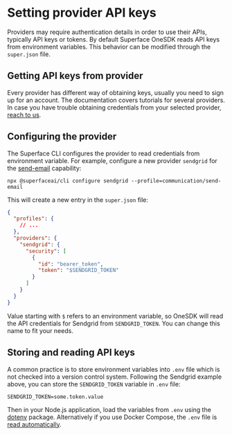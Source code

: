 # Setting provider API keys

Providers may require authentication details in order to use their APIs, typically API keys or tokens. By default Superface OneSDK reads API keys from environment variables. This behavior can be modified through the `super.json` file.

## Getting API keys from provider

Every provider has different way of obtaining keys, usually you need to sign up for an account. The documentation covers tutorials for several providers. In case you have trouble obtaining credentials from your selected provider, [reach to us](/support).

<!-- TODO: Fix links -->

## Configuring the provider

The Superface CLI configures the provider to read credentials from environment variable. For example, configure a new provider `sendgrid` for the [send-email](https://superface.ai/communication/send-email) capability:

```shell
npx @superfaceai/cli configure sendgrid --profile=communication/send-email
```

This will create a new entry in the `super.json` file:

```json title="superface/super.json" {9-10}
{
  "profiles": {
    // ...
  },
  "providers": {
    "sendgrid": {
      "security": [
        {
          "id": "bearer_token",
          "token": "$SENDGRID_TOKEN"
        }
      ]
    }
  }
}
```

Value starting with `$` refers to an environment variable, so OneSDK will read the API credentials for Sendgrid from `SENDGRID_TOKEN`. You can change this name to fit your needs.

<!-- :::caution Storing keys in `super.json`

It is possible to store API keys directly in the `super.json` file, but it is not recommended. Since this file needs to be committed to the version control system, there's a high risk of leaking the credentials.

::: -->

## Storing and reading API keys

A common practice is to store environment variables into `.env` file which is not checked into a version control system. Following the Sendgrid example above, you can store the `SENDGRID_TOKEN` variable in `.env` file:

```title=".env"
SENDGRID_TOKEN=some.token.value
```

Then in your Node.js application, load the variables from `.env` using the [dotenv](https://www.npmjs.com/package/dotenv) package. Alternatively if you use Docker Compose, the `.env` file is [read automatically](https://docs.docker.com/compose/environment-variables/).

